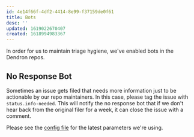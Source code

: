 ```yaml
---
id: 4e14f66f-4df2-4414-8e99-f37159de0f61
title: Bots
desc: ''
updated: 1619022670407
created: 1618994983367
---
```


In order for us to maintain triage hygiene, we've enabled bots in the Dendron repos.

## No Response Bot

Sometimes an issue gets filed that needs more information just to be actionable by our repo maintainers. In this case, please tag the issue with `status.info-needed`. This will notify the no response bot that if we don't hear back from the original filer for a week, it can close the issue with a comment.

Please see the [config file](https://github.com/dendronhq/dendron/blob/master/.github/no-response.yml) for the latest parameters we're using.

<!-- ## Stale issue bot

Every repo starts to accumulate cruft which eventually slows down planning and execution since we're not sure if issues still need work. The stale issue bot is intended to identify issues that haven't had any activity for `x` days and will allow the triage team to decide whether they're still valid. Note: there's a cooldown period between an issue marked "won't fix" and when it's actually closed. This gives us about a week to go through and decide if the issue continues to be actionable.

Please see the [config file](https://github.com/dendronhq/dendron/blob/master/.github/stale.yml) for the latest parameters we're using.
 -->
